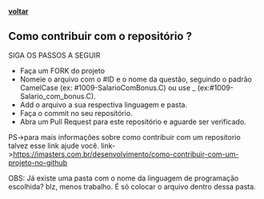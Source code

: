  #### [voltar](https://github.com/jocelinoFG017/URI-online-judge-solutions/edit/master/README.md)
 ## Como contribuir com o repositório ?
 SIGA OS PASSOS A SEGUIR
  
   - Faça um FORK do projeto
   - Nomeie o arquivo com o #ID e o nome da questão, seguindo o padrão CamelCase (ex: #1009-SalarioComBonus.C) ou use _ (ex:#1009-Salario_com_bonus.C).
   - Add o arquivo a sua respectiva linguagem e pasta.
   - Faça o commit no seu repositório.
   - Abra um Pull Request para este repositório e aguarde ser verificado.

PS->para mais informações sobre como contribuir com um repositorio talvez esse link ajude você.
link->https://imasters.com.br/desenvolvimento/como-contribuir-com-um-projeto-no-github


OBS: Já existe uma pasta com o nome da linguagem de programação escolhida? blz, menos trabalho.
É só colocar o arquivo dentro dessa pasta.
